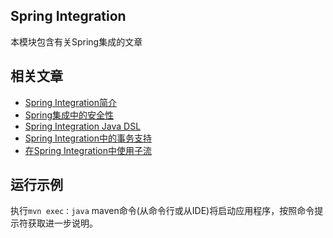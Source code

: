 ## Spring Integration

本模块包含有关Spring集成的文章

## 相关文章

+ [Spring Integration简介](docs/Spring-Integration简介.md)
+ [Spring集成中的安全性](docs/Spring集成中的安全性.md)
+ [Spring Integration Java DSL](docs/Spring-Integration-Java-DSL.md)
+ [Spring Integration中的事务支持](docs/Spring-Integration中的事务支持.md)
+ [在Spring Integration中使用子流](docs/在Spring-Integration中使用子流.md)

## 运行示例

执行`mvn exec：java` maven命令(从命令行或从IDE)将启动应用程序，按照命令提示符获取进一步说明。